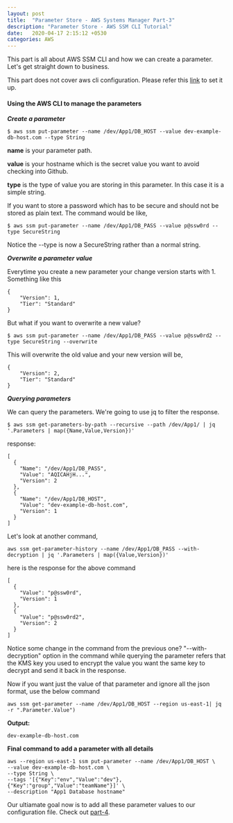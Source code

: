 ```yaml
---
layout: post
title:  "Parameter Store - AWS Systems Manager Part-3"
description: "Parameter Store - AWS SSM CLI Tutorial"
date:   2020-04-17 2:15:12 +0530
categories: AWS
---
```


This part is all about AWS SSM CLI and how we can create a parameter. Let's get straight down to business. 

This part does not cover aws cli configuration. Please refer this [link](https://docs.aws.amazon.com/cli/latest/userguide/cli-chap-configure.html) to set it up.



#### Using the AWS CLI to manage the parameters

_**Create a parameter**_

```
$ aws ssm put-parameter --name /dev/App1/DB_HOST --value dev-example-db-host.com --type String
```

**name** is your parameter path.

**value** is your hostname which is the secret value you want to avoid checking into Github.

**type** is the type of value you are storing in this parameter. In this case it is a simple string.

If you want to store a password which has to be secure and should not be stored as plain text. The command would be like,

```
$ aws ssm put-parameter --name /dev/App1/DB_PASS --value p@ssw0rd --type SecureString
```

Notice the --type is now a SecureString rather than a normal string.


_**Overwrite a parameter value**_

Everytime you create a new parameter your change version starts with 1. Something like this

```
{
    "Version": 1,
    "Tier": "Standard"
}
```

But what if you want to overwrite a new value?

```
$ aws ssm put-parameter --name /dev/App1/DB_PASS --value p@ssw0rd2 --type SecureString --overwrite
```

This will overwrite the old value and your new version will be,

```
{
    "Version": 2,
    "Tier": "Standard"
}
```


_**Querying parameters**_

We can query the parameters. We're going to use jq to filter the response.

```
$ aws ssm get-parameters-by-path --recursive --path /dev/App1/ | jq '.Parameters | map({Name,Value,Version})'
```

response:
```
[
  {
    "Name": "/dev/App1/DB_PASS",
    "Value": "AQICAHjH...",
    "Version": 2
  },
  {
    "Name": "/dev/App1/DB_HOST",
    "Value": "dev-example-db-host.com",
    "Version": 1
  }
]
```

Let's look at another command,

```
aws ssm get-parameter-history --name /dev/App1/DB_PASS --with-decryption | jq '.Parameters | map({Value,Version})'
```

here is the response for the above command

```
[
  {
    "Value": "p@ssw0rd",
    "Version": 1
  },
  {
    "Value": "p@ssw0rd2",
    "Version": 2
  }
]
```

Notice some change in the command from the previous one? "--with-decryption" option in the command while querying the parameter refers that the KMS key you used to encrypt the value you want the same key to decrypt and send it back in the response.

Now if you want just the value of that parameter and ignore all the json format, use the below command

```
aws ssm get-parameter --name /dev/App1/DB_HOST --region us-east-1| jq -r ".Parameter.Value")
```

**Output:**
```
dev-example-db-host.com
```


**Final command to add a parameter with all details**
```
aws --region us-east-1 ssm put-parameter --name /dev/App1/DB_HOST \
--value dev-example-db-host.com \
--type String \
--tags '[{"Key":"env","Value":"dev"},{"Key":"group","Value":"teamName"}]' \
--description "App1 Database hostname"
```

Our ultiamate goal now is to add all these parameter values to our configuration file. Check out [part-4]().